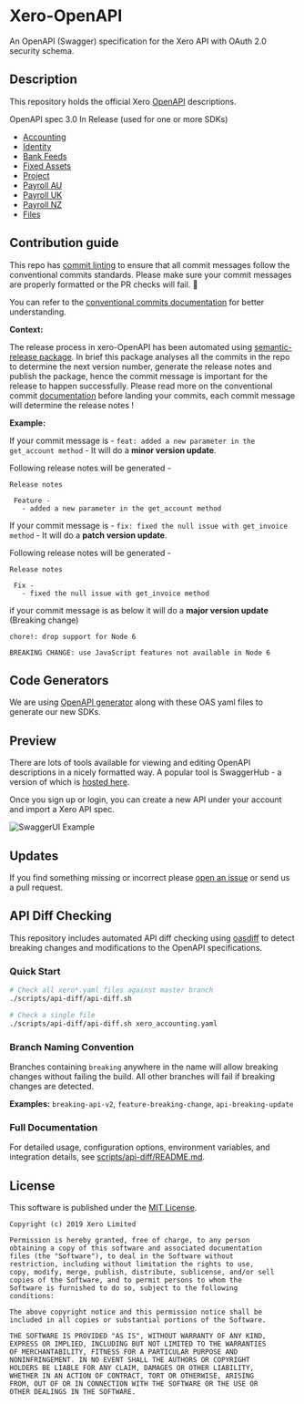 # Xero-OpenAPI
An OpenAPI (Swagger) specification for the Xero API with OAuth 2.0 security schema.

## Description
This repository holds the official Xero [OpenAPI](https://www.openapis.org/) descriptions.   

OpenAPI spec 3.0
In Release (used for one or more SDKs)
* [Accounting](https://raw.githubusercontent.com/XeroAPI/Xero-OpenAPI/master/xero_accounting.yaml)
* [Identity](https://raw.githubusercontent.com/XeroAPI/Xero-OpenAPI/master/xero-identity.yaml)
* [Bank Feeds](https://raw.githubusercontent.com/XeroAPI/Xero-OpenAPI/master/xero_bankfeeds.yaml)
* [Fixed Assets](https://raw.githubusercontent.com/XeroAPI/Xero-OpenAPI/master/xero_assets.yaml)
* [Project](https://raw.githubusercontent.com/XeroAPI/Xero-OpenAPI/master/xero-projects.yaml)
* [Payroll AU](https://raw.githubusercontent.com/XeroAPI/Xero-OpenAPI/master/xero-payroll-au.yaml)
* [Payroll UK](https://raw.githubusercontent.com/XeroAPI/Xero-OpenAPI/master/xero-payroll-uk.yaml)
* [Payroll NZ](https://raw.githubusercontent.com/XeroAPI/Xero-OpenAPI/master/xero-payroll-nz.yaml)
* [Files](https://raw.githubusercontent.com/XeroAPI/Xero-OpenAPI/master/xero_files.yaml)


## Contribution guide

This repo has [commit linting](https://github.com/conventional-changelog/commitlint/#what-is-commitlint) to ensure that all commit messages follow the conventional commits standards. Please make sure your commit messages are properly formatted or the PR checks will fail. :no_entry_sign:

You can refer to the [conventional commits documentation](https://www.conventionalcommits.org/en/v1.0.0/#summary) for better understanding. 

**Context:**

The release process in xero-OpenAPI has been automated using [semantic-release package](https://github.com/semantic-release/semantic-release). In brief this package analyses all the commits in the repo to determine the next version number, generate the release notes and publish the package, hence the commit message is important for the release to happen successfully. Please read more on the conventional commit [documentation](https://www.conventionalcommits.org/en/v1.0.0/#summary) before landing your commits, each commit message will determine the release notes ! 


**Example:**

If your commit message is - ``feat: added a new parameter in the get_account method`` - It will do a **minor version update**. 

Following release notes will be generated -

```
Release notes 

 Feature - 
   - added a new parameter in the get_account method 
```

If your commit message is - ``fix: fixed the null issue with get_invoice method`` - It will do a **patch version update**. 

Following release notes will be generated - 

```
Release notes 

 Fix - 
   - fixed the null issue with get_invoice method
```


if your commit message is as below it will do a **major version update** (Breaking change)

```
chore!: drop support for Node 6

BREAKING CHANGE: use JavaScript features not available in Node 6
```


## Code Generators
We are using [OpenAPI generator](https://github.com/OpenAPITools/openapi-generator) along with these OAS yaml files to generate our new SDKs.

## Preview
There are lots of tools available for viewing and editing OpenAPI descriptions in a nicely formatted way. A popular tool is SwaggerHub - a version of which is [hosted here](https://app.swaggerhub.com/home). 

Once you sign up or login, you can create a new API under your account and import a Xero API spec.

![SwaggerUI Example](images/import-api.png)

## Updates
If you find something missing or incorrect please [open an issue](https://github.com/XeroAPI/Xero-OpenAPI/issues/new) or send us a pull request.

## API Diff Checking
This repository includes automated API diff checking using [oasdiff](https://github.com/oasdiff/oasdiff) to detect breaking changes and modifications to the OpenAPI specifications.

### Quick Start
```bash
# Check all xero*.yaml files against master branch
./scripts/api-diff/api-diff.sh

# Check a single file
./scripts/api-diff/api-diff.sh xero_accounting.yaml
```

### Branch Naming Convention
Branches containing `breaking` anywhere in the name will allow breaking changes without failing the build. All other branches will fail if breaking changes are detected.

**Examples:** `breaking-api-v2`, `feature-breaking-change`, `api-breaking-update`

### Full Documentation
For detailed usage, configuration options, environment variables, and integration details, see [scripts/api-diff/README.md](scripts/api-diff/README.md).

## License

This software is published under the [MIT License](http://en.wikipedia.org/wiki/MIT_License).

	Copyright (c) 2019 Xero Limited

	Permission is hereby granted, free of charge, to any person
	obtaining a copy of this software and associated documentation
	files (the "Software"), to deal in the Software without
	restriction, including without limitation the rights to use,
	copy, modify, merge, publish, distribute, sublicense, and/or sell
	copies of the Software, and to permit persons to whom the
	Software is furnished to do so, subject to the following
	conditions:

	The above copyright notice and this permission notice shall be
	included in all copies or substantial portions of the Software.

	THE SOFTWARE IS PROVIDED "AS IS", WITHOUT WARRANTY OF ANY KIND,
	EXPRESS OR IMPLIED, INCLUDING BUT NOT LIMITED TO THE WARRANTIES
	OF MERCHANTABILITY, FITNESS FOR A PARTICULAR PURPOSE AND
	NONINFRINGEMENT. IN NO EVENT SHALL THE AUTHORS OR COPYRIGHT
	HOLDERS BE LIABLE FOR ANY CLAIM, DAMAGES OR OTHER LIABILITY,
	WHETHER IN AN ACTION OF CONTRACT, TORT OR OTHERWISE, ARISING
	FROM, OUT OF OR IN CONNECTION WITH THE SOFTWARE OR THE USE OR
	OTHER DEALINGS IN THE SOFTWARE.
